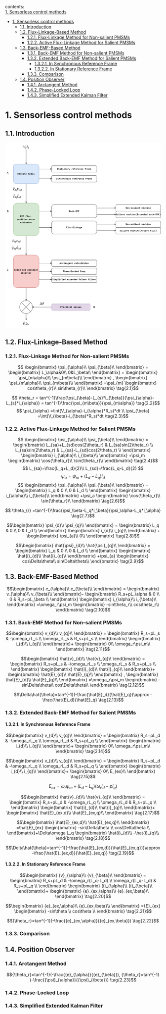 contents:  
[1. Sensorless control methods](#1-sensorless-control-methods)
- [1. Sensorless control methods](#1-sensorless-control-methods)
  - [1.1. Introduction](#11-introduction)
  - [1.2. Flux-Linkage-Based Method](#12-flux-linkage-based-method)
    - [1.2.1. Flux-Linkage Method for Non-salient PMSMs](#121-flux-linkage-method-for-non-salient-pmsms)
    - [1.2.2. Active Flux-Linkage Method for Salient PMSMs](#122-active-flux-linkage-method-for-salient-pmsms)
  - [1.3. Back-EMF-Based Method](#13-back-emf-based-method)
    - [1.3.1. Back-EMF Method for Non-salient PMSMs](#131-back-emf-method-for-non-salient-pmsms)
    - [1.3.2. Extended Back-EMF Method for Salient PMSMs](#132-extended-back-emf-method-for-salient-pmsms)
      - [1.3.2.1. In Synchronous Reference Frame](#1321-in-synchronous-reference-frame)
      - [1.3.2.2. In Stationary Reference Frame](#1322-in-stationary-reference-frame)
    - [1.3.3. Comparison](#133-comparison)
  - [1.4. Position Observer](#14-position-observer)
    - [1.4.1. Arctangent Method](#141-arctangent-method)
    - [1.4.2. Phase-Locked Loop](#142-phase-locked-loop)
    - [1.4.3. Simplified Extended Kalman Filter](#143-simplified-extended-kalman-filter)
# 1. Sensorless control methods
## 1.1. Introduction

<img title="002_Sensorless_Control_Overview" src="./pic/Chapter_02_Introduction.png" width = 600 height = 600>

## 1.2. Flux-Linkage-Based Method
### 1.2.1. Flux-Linkage Method for Non-salient PMSMs

$$
\begin{bmatrix}
 \psi_{\alpha}\\
 \psi_{\beta}\\
\end{bmatrix} =
\begin{bmatrix}
 L_\alpha&0\\
 0&L_\beta\\
\end{bmatrix}
 +
\begin{bmatrix}
 \psi_{m\alpha}\\
 \psi_{m\beta}\\
\end{bmatrix}
,
\begin{bmatrix}
 \psi_{m\alpha}\\
 \psi_{m\beta}\\
\end{bmatrix}
=\psi_{m}
\begin{bmatrix}
 cos\theta_{r}\\
 sin\theta_{r}\\
\end{bmatrix}
\tag{2.1}$$

$$
\theta_r =
tan^{-1}\frac{\psi_{\beta}-L_{s}*i_{\beta}}{\psi_{\alpha}-L_{s}*i_{\alpha}} =
tan^{-1}\frac{\psi_{m\beta}}{\psi_{m\alpha}}
\tag{2.2}$$
$$
\psi_{\alpha}
=\int(V_{\alpha}-i_{\alpha}*R_s)*dt \\
\psi_{\beta}
=\int(V_{\beta}-i_{\beta}*R_s)*dt 
\tag{2.3}$$
### 1.2.2. Active Flux-Linkage Method for Salient PMSMs
$$
\begin{bmatrix}
 \psi_{\alpha}\\
 \psi_{\beta}\\
\end{bmatrix} =
\begin{bmatrix}
    L_{sa}+L_{sd}cos(2\theta_r)    &   L_{sa}sin(2\theta_r)         \\
    L_{sa}sin(2\theta_r)           &   L_{sa}-L_{sd}cos(2\theta_r)  \\
\end{bmatrix}
\begin{bmatrix}
 i_{\alpha}\\
 i_{\beta}\\
\end{bmatrix}
 +\psi_m
\begin{bmatrix}
 \cos{\theta_r}\\
 \sin{\theta_r}\\
\end{bmatrix}
\tag{2.4}$$
$$
L_{sa}=\frac{L_q+L_d}{2}\\
L_{sd}=\frac{L_q-L_d}{2}
$$
$$
\psi_{a}=\psi_m+(L_d-L_q)i_d
\tag{2.5}$$
$$
\begin{bmatrix}
    \psi_{\alpha}\\
    \psi_{\beta}\\
\end{bmatrix} =
\begin{bmatrix}
    L_q    &   0    \\
    0      &   L_d  \\
\end{bmatrix}
\begin{bmatrix}
 i_{\alpha}\\
 i_{\beta}\\
\end{bmatrix}
 +\psi_a
\begin{bmatrix}
 \cos{\theta_r}\\
 \sin{\theta_r}\\
\end{bmatrix}
\tag{2.6}$$

$$
\theta_{r}
=tan^{-1}\frac{\psi_\beta-L_q*i_\beta}{\psi_\alpha-L_q*i_\alpha}
\tag{2.7}$$

```math
\begin{bmatrix}
    \psi_{d}\\
    \psi_{q}\\
\end{bmatrix} =
\begin{bmatrix}
    L_q    &   0    \\
    0      &   L_d  \\
\end{bmatrix}
\begin{bmatrix}
 i_{d}\\
 i_{q}\\
\end{bmatrix}
 +
\begin{bmatrix}
 \psi_{a}\\
 0\\
\end{bmatrix}
\tag{2.8}
```
```math
\begin{bmatrix}
    \hat{\psi}_{d}\\
    \hat{\psi}_{q}\\
\end{bmatrix} =
\begin{bmatrix}
    L_q    &   0    \\
    0      &   L_d  \\
\end{bmatrix}
\begin{bmatrix}
 \hat{i}_{d}\\
 \hat{i}_{q}\\
\end{bmatrix}
 +\psi_{a}
\begin{bmatrix}
 cos\Delta\theta\\
 sin\Delta\theta\\
\end{bmatrix}
\tag{2.9}
```
## 1.3. Back-EMF-Based Method
```math
\begin{bmatrix}
    e_{\alpha}\\
    e_{\beta}\\
\end{bmatrix} =
\begin{bmatrix}
 v_{\alpha}\\
 v_{\beta}\\
\end{bmatrix}-
\begin{bmatrix}
    R_s+pL_\alpha   &   0    \\
    0               &   R_s+pL_\beta  \\
\end{bmatrix}
\begin{bmatrix}
 i_{\alpha}\\
 i_{\beta}\\
\end{bmatrix}
 =\omega_r\psi_m
\begin{bmatrix}
 -sin\theta_r\\
 cos\theta_r\\
\end{bmatrix}
\tag{2.10}
```
### 1.3.1. Back-EMF Method for Non-salient PMSMs

```math
\begin{bmatrix}
    v_{d}\\
    v_{q}\\
\end{bmatrix} =
\begin{bmatrix}
    R_s+pL_s       &   -\omega_rL_s    \\
    \omega_rL_s    &   R_s+pL_s  \\
\end{bmatrix}
\begin{bmatrix}
 i_{d}\\
 i_{q}\\
\end{bmatrix}+
\begin{bmatrix}
 0\\
 \omega_r\psi_m\\
\end{bmatrix}
\tag{2.11}
```
```math
\begin{bmatrix}
    \hat{v}_{d}\\
    \hat{v}_{q}\\
\end{bmatrix} =
\begin{bmatrix}
    R_s+pL_s       &   -\omega_rL_s    \\
    \omega_rL_s    &   R_s+pL_s  \\
\end{bmatrix}
\begin{bmatrix}
 \hat{i}_{d}\\
 \hat{i}_{q}\\
\end{bmatrix}+
\begin{bmatrix}
 \hat{E}_{d}\\
 \hat{E}_{q}\\
\end{bmatrix}
,
\begin{bmatrix}
 \hat{E}_{d}\\
 \hat{E}_{q}\\
\end{bmatrix}
=\omega_r\psi_m
\begin{bmatrix}
 -sin\Delta\theta\\
 cos\Delta\theta\\
\end{bmatrix}
\tag{2.12}
```
```math
\Delta\hat{\theta}=tan^{-1}(-\frac{\hat{E}_d}{\hat{E}_q})\approx -\frac{\hat{E}_d}{\hat{E}_q}
\tag{2.13}
```


### 1.3.2. Extended Back-EMF Method for Salient PMSMs
#### 1.3.2.1. In Synchronous Reference Frame
```math
\begin{bmatrix}
    v_{d}\\
    v_{q}\\
\end{bmatrix} =
\begin{bmatrix}
    R_s+pL_d        &   -\omega_rL_q  \\
    \omega_rL_d     &   R_s+pL_q      \\
\end{bmatrix}
\begin{bmatrix}
 i_{d}\\
 i_{q}\\
\end{bmatrix}+
\begin{bmatrix}
 0\\
 \omega_r\psi_m\\
\end{bmatrix}
\tag{2.14}
```
```math
\begin{bmatrix}
    v_{d}\\
    v_{q}\\
\end{bmatrix} =
\begin{bmatrix}
    R_s+pL_d        &   -\omega_rL_q  \\
    \omega_rL_d     &   R_s+pL_q      \\
\end{bmatrix}
\begin{bmatrix}
 i_{d}\\
 i_{q}\\
\end{bmatrix}+
\begin{bmatrix}
 0\\
 E_{ex}\\
\end{bmatrix}
\tag{2.15}
```
```math
 E_{ex}=\omega_r\psi_m+(L_d-L_q)(\omega_ri_d-pi_q)
\tag{2.16}
```

```math
\begin{bmatrix}
    \hat{v}_{d}\\
    \hat{v}_{q}\\
\end{bmatrix} =
\begin{bmatrix}
    R_s+pL_d        &   -\omega_rL_q  \\
    \omega_rL_d     &   R_s+pL_q      \\
\end{bmatrix}
\begin{bmatrix}
 \hat{i}_{d}\\
 \hat{i}_{q}\\
\end{bmatrix}+
\begin{bmatrix}
 \hat{E}_{ex,d}\\
 \hat{E}_{ex,q}\\
\end{bmatrix}
\tag{2.17}
```
```math
\begin{bmatrix}
  \hat{E}_{ex,d}\\
  \hat{E}_{ex,q}\\
\end{bmatrix} =\hat{E}_{ex}
\begin{bmatrix}
    -sin\Delta\theta \\
    cos\Delta\theta \\
\end{bmatrix}+\Delta\omega L_q
\begin{bmatrix}
 \hat{i}_{d}\\
 -\hat{i}_{q}\\
\end{bmatrix}
\tag{2.18}
```

```math
\Delta\hat{\theta}=tan^{-1}(-\frac{\hat{E}_{ex,d}}{\hat{E}_{ex,q}})\approx -\frac{\hat{E}_{ex,d}}{\hat{E}_{ex,q}}
\tag{2.19}
```
#### 1.3.2.2. In Stationary Reference Frame
```math
\begin{bmatrix}
    {v}_{\alpha}\\
    {v}_{\beta}\\
\end{bmatrix} =
\begin{bmatrix}
    R_s+pL_d        &   -\omega_r(L_q-L_d)  \\
    \omega_r(L_q-L_d)     &   R_s+pL_q      \\
\end{bmatrix}
\begin{bmatrix}
  {i}_{\alpha}\\
  {i}_{\beta}\\
\end{bmatrix}+
\begin{bmatrix}
 {e}_{ex,\alpha}\\
 {e}_{ex,\beta}\\
\end{bmatrix}
\tag{2.20}
```
```math
\begin{bmatrix}
  {e}_{ex,\alpha}\\
 {e}_{ex,\beta}\\
\end{bmatrix} ={E}_{ex}
\begin{bmatrix}
    -sin\theta \\
    cos\theta \\
\end{bmatrix}
\tag{2.21}
```

```math
{\theta_r}=tan^{-1}(-\frac{{e}_{ex,\alpha}}{{e}_{ex,\beta}})
\tag{2.22}
```
### 1.3.3. Comparison
## 1.4. Position Observer
### 1.4.1. Arctangent Method
```math
{\theta_r}=tan^{-1}(-\frac{{e}_{\alpha}}{{e}_{\beta}}),
{\theta_r}=tan^{-1}(-\frac{{\psi}_{\alpha}}{{\psi}_{\beta}})
\tag{2.23}
```
### 1.4.2. Phase-Locked Loop
### 1.4.3. Simplified Extended Kalman Filter